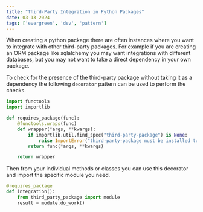 ```yaml
---
title: "Third-Party Integration in Python Packages"
date: 03-13-2024
tags: ['evergreen', 'dev', 'pattern']
---
```


When creating a python package there are often instances where you want to
integrate with other third-party packages. For example if you are creating an
ORM package like sqlalchemy you may want integrations with different databases,
but you may not want to take a direct dependency in your own package. 

To check for the presence of the third-party package without taking it
as a dependency the following `decorator` pattern can be used to perform the
checks. 

```python
import functools
import importlib

def requires_package(func):
    @functools.wraps(func)
    def wrapper(*args, **kwargs):
        if importlib.util.find_spec("third-party-package") is None:
            raise ImportError("third-party-package must be installed to use this feature")
        return func(*args, **kwargs)

    return wrapper
```

Then from your individual methods or classes you can use this decorator and
import the specific module you need. 

```python
@requires_package
def integration():
    from third_party_package import module
    result = module.do_work()
```
